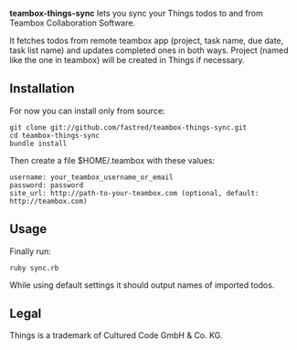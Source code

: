 
**teambox-things-sync** lets you sync your Things todos to and from Teambox Collaboration Software.

It fetches todos from remote teambox app (project, task name, due date, task list name) and updates completed ones in both ways. Project (named like the one in teambox) will be created in Things if necessary.

Installation
-------------------------------------------------------------------------------

For now you can install only from source:
    
    git clone git://github.com/fastred/teambox-things-sync.git
    cd teambox-things-sync
    bundle install

Then create a file $HOME/.teambox with these values:

    username: your_teambox_username_or_email
    password: password
    site_url: http://path-to-your-teambox.com (optional, default: http://teambox.com)

    
Usage
-------------------------------------------------------------------------------

Finally run:

    ruby sync.rb

While using default settings it should output names of imported todos.

Legal
-------------------------------------------------------------------------------

Things is a trademark of Cultured Code GmbH & Co. KG.